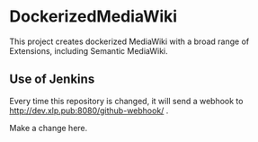 # DockerizedMediaWiki
This project creates dockerized MediaWiki with a broad range of Extensions, including Semantic MediaWiki.

## Use of Jenkins
Every time this repository is changed, it will send a webhook to http://dev.xlp.pub:8080/github-webhook/ .

Make a change here.

